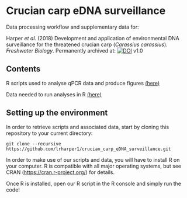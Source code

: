 # Crucian carp eDNA surveillance

Data processing workflow and supplementary data for:

Harper *et al.* (2018) Development and application of environmental DNA surveillance for the threatened crucian carp (<i>Carassius carassius</i>). <i>Freshwater Biology</i>.
Permanently archived at: [![DOI](https://zenodo.org/badge/DOI/10.5281/zenodo.1188710.svg)](https://doi.org/10.5281/zenodo.1188710) v1.0


## Contents

R scripts used to analyse qPCR data and produce figures [(here)](https://github.com/lrharper1/crucian_carp_eDNA_surveillance/tree/master/R%20scripts)

Data needed to run analyses in R [(here)](https://github.com/lrharper1/crucian_carp_eDNA_surveillance/tree/master/Data/)


## Setting up the environment

In order to retrieve scripts and associated data, start by cloning this repository to your current directory:

```
git clone --recursive https://github.com/lrharper1/crucian_carp_eDNA_surveillance.git
```

In order to make use of our scripts and data, you will have to install R on your computer. R is compatible with all major operating systems, but see CRAN (https://cran.r-project.org/) for details.

Once R is installed, open our R script in the R console and simply run the code!
